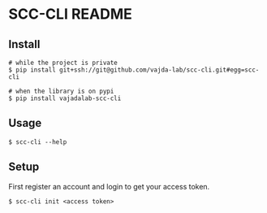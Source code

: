 # SCC-CLI README

## Install 

```shell
# while the project is private
$ pip install git+ssh://git@github.com/vajda-lab/scc-cli.git#egg=scc-cli

# when the library is on pypi
$ pip install vajadalab-scc-cli
```

## Usage

```shell
$ scc-cli --help
```

## Setup

First register an account and login to get your access token.

```shell
$ scc-cli init <access token>
```

